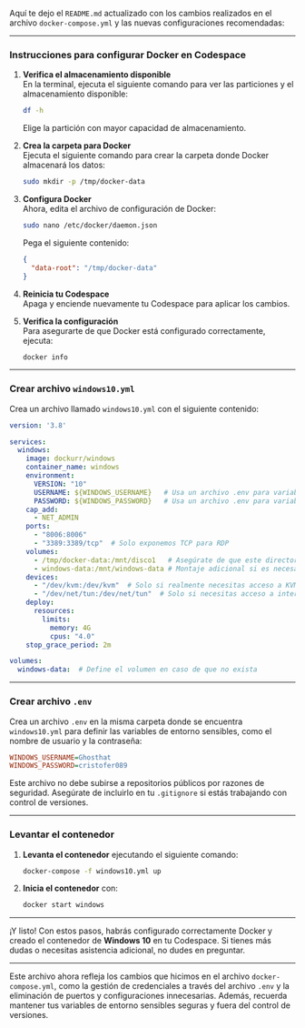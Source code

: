 Aquí te dejo el `README.md` actualizado con los cambios realizados en el archivo `docker-compose.yml` y las nuevas configuraciones recomendadas:

---

### Instrucciones para configurar Docker en **Codespace**

1. **Verifica el almacenamiento disponible**  
   En la terminal, ejecuta el siguiente comando para ver las particiones y el almacenamiento disponible:

   ```bash
   df -h
   ```

   Elige la partición con mayor capacidad de almacenamiento.

2. **Crea la carpeta para Docker**  
   Ejecuta el siguiente comando para crear la carpeta donde Docker almacenará los datos:

   ```bash
   sudo mkdir -p /tmp/docker-data
   ```

3. **Configura Docker**  
   Ahora, edita el archivo de configuración de Docker:

   ```bash
   sudo nano /etc/docker/daemon.json
   ```

   Pega el siguiente contenido:

   ```json
   {
     "data-root": "/tmp/docker-data"
   }
   ```

4. **Reinicia tu Codespace**  
   Apaga y enciende nuevamente tu Codespace para aplicar los cambios.

5. **Verifica la configuración**  
   Para asegurarte de que Docker está configurado correctamente, ejecuta:

   ```bash
   docker info
   ```

---

### Crear archivo `windows10.yml`

Crea un archivo llamado `windows10.yml` con el siguiente contenido:

```yaml
version: '3.8'

services:
  windows:
    image: dockurr/windows
    container_name: windows
    environment:
      VERSION: "10"
      USERNAME: ${WINDOWS_USERNAME}   # Usa un archivo .env para variables sensibles
      PASSWORD: ${WINDOWS_PASSWORD}   # Usa un archivo .env para variables sensibles
    cap_add:
      - NET_ADMIN
    ports:
      - "8006:8006"
      - "3389:3389/tcp"  # Solo exponemos TCP para RDP
    volumes:
      - /tmp/docker-data:/mnt/disco1   # Asegúrate de que este directorio exista
      - windows-data:/mnt/windows-data # Montaje adicional si es necesario
    devices:
      - "/dev/kvm:/dev/kvm"  # Solo si realmente necesitas acceso a KVM
      - "/dev/net/tun:/dev/net/tun"  # Solo si necesitas acceso a interfaces de red virtual
    deploy:
      resources:
        limits:
          memory: 4G
          cpus: "4.0"
    stop_grace_period: 2m

volumes:
  windows-data:  # Define el volumen en caso de que no exista
```

---

### Crear archivo `.env`

Crea un archivo `.env` en la misma carpeta donde se encuentra `windows10.yml` para definir las variables de entorno sensibles, como el nombre de usuario y la contraseña:

```ini
WINDOWS_USERNAME=Ghosthat
WINDOWS_PASSWORD=cristofer089
```

Este archivo no debe subirse a repositorios públicos por razones de seguridad. Asegúrate de incluirlo en tu `.gitignore` si estás trabajando con control de versiones.

---

### Levantar el contenedor

1. **Levanta el contenedor** ejecutando el siguiente comando:

   ```bash
   docker-compose -f windows10.yml up
   ```

2. **Inicia el contenedor** con:

   ```bash
   docker start windows
   ```

---

¡Y listo! Con estos pasos, habrás configurado correctamente Docker y creado el contenedor de **Windows 10** en tu Codespace. Si tienes más dudas o necesitas asistencia adicional, no dudes en preguntar.

---

Este archivo ahora refleja los cambios que hicimos en el archivo `docker-compose.yml`, como la gestión de credenciales a través del archivo `.env` y la eliminación de puertos y configuraciones innecesarias. Además, recuerda mantener tus variables de entorno sensibles seguras y fuera del control de versiones.
